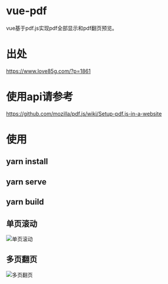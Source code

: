 # vue-pdf
vue基于pdf.js实现pdf全部显示和pdf翻页预览。
# 出处
https://www.love85g.com/?p=1861
# 使用api请参考
https://github.com/mozilla/pdf.js/wiki/Setup-pdf.js-in-a-website
# 使用
## yarn install
## yarn serve
## yarn build

## 单页滚动
![单页滚动](https://github.com/majiang666/vue-pdf/blob/master/g1.gif)

## 多页翻页
![多页翻页](https://github.com/majiang666/vue-pdf/blob/master/g2.gif)